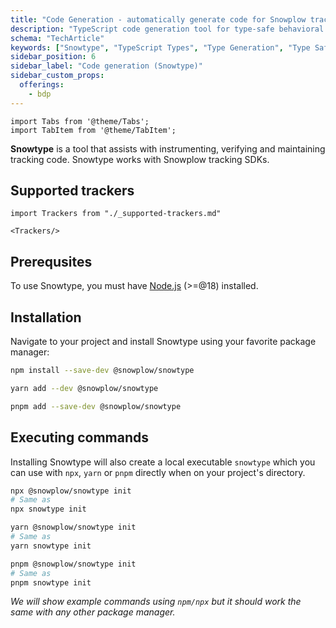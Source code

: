 ```yaml
---
title: "Code Generation - automatically generate code for Snowplow tracking SDKs"
description: "TypeScript code generation tool for type-safe behavioral event tracking and data structure validation."
schema: "TechArticle"
keywords: ["Snowtype", "TypeScript Types", "Type Generation", "Type Safety", "TypeScript Integration", "Code Generation"]
sidebar_position: 6
sidebar_label: "Code generation (Snowtype)"
sidebar_custom_props:
  offerings:
    - bdp
---
```


```mdx-code-block
import Tabs from '@theme/Tabs';
import TabItem from '@theme/TabItem';
```

**Snowtype** is a tool that assists with instrumenting, verifying and maintaining tracking code. Snowtype works with Snowplow tracking SDKs.

## Supported trackers

```mdx-code-block
import Trackers from "./_supported-trackers.md"

<Trackers/>
```

## Prerequsites

To use Snowtype, you must have [Node.js](https://nodejs.org/en/) (>=@18) installed.

## Installation

Navigate to your project and install Snowtype using your favorite package manager:

<Tabs groupId="package-manager">
  <TabItem value="npm" label="npm" default>

```bash
npm install --save-dev @snowplow/snowtype
```

  </TabItem>
  <TabItem value="yarn" label="Yarn">

```bash
yarn add --dev @snowplow/snowtype
```

  </TabItem>
  <TabItem value="pnpm" label="pnpm">

```bash
pnpm add --save-dev @snowplow/snowtype
```

  </TabItem>
</Tabs>

## Executing commands

Installing Snowtype will also create a local executable `snowtype` which you can use with `npx`, `yarn` or `pnpm` directly when on your project's directory.

<Tabs groupId="example-commands">
  <TabItem value="npm" label="npm" default>

```bash
npx @snowplow/snowtype init
# Same as
npx snowtype init
```

  </TabItem>
  <TabItem value="yarn" label="Yarn">

```bash
yarn @snowplow/snowtype init
# Same as
yarn snowtype init
```

  </TabItem>
  <TabItem value="pnpm" label="pnpm">

```bash
pnpm @snowplow/snowtype init
# Same as
pnpm snowtype init
```

  </TabItem>
</Tabs>

_We will show example commands using `npm/npx` but it should work the same with any other package manager._
